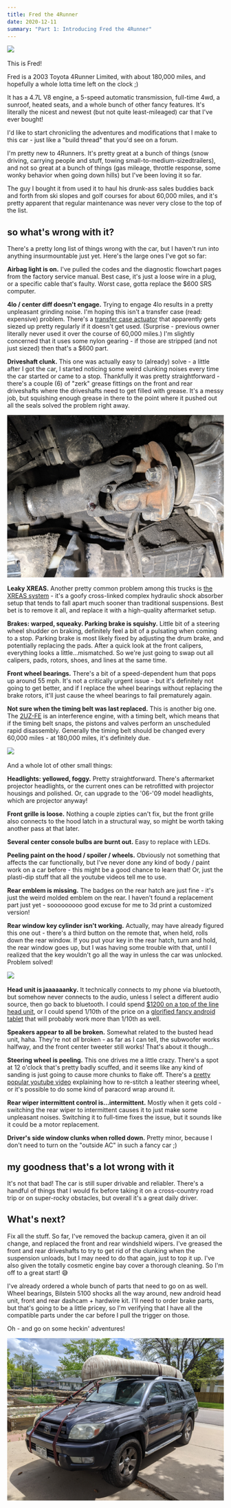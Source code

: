 ```yaml
---
title: Fred the 4Runner
date: 2020-12-11
summary: "Part 1: Introducing Fred the 4Runner"
---
```


![](fred1.jpg)

This is Fred!

Fred is a 2003 Toyota 4Runner Limited, with about 180,000 miles, and hopefully a whole lotta time left on the clock ;)

It has a 4.7L V8 engine, a 5-speed automatic transmission, full-time 4wd, a sunroof, heated seats, and a whole bunch of other fancy features. It's literally the nicest and newest (but not quite least-mileaged) car that I've ever bought!

I'd like to start chronicling the adventures and modifications that I make to this car - just like a "build thread" that you'd see on a forum. 

I'm pretty new to 4Runners. It's pretty great at a bunch of things (snow driving, carrying people and stuff, towing small-to-medium-sizedtrailers), and not so great at a bunch of things (gas mileage, throttle response, some wonky behavior when going down hills) but I've been loving it so far. 

The guy I bought it from used it to haul his drunk-ass sales buddies back and forth from ski slopes and golf courses for about 60,000 miles, and it's pretty apparent that regular maintenance was never very close to the top of the list.

## so what's wrong with it?

There's a pretty long list of things wrong with the car, but I haven't run into anything insurmountable just yet. Here's the large ones I've got so far:

**Airbag light is on.** I've pulled the codes and the diagnostic flowchart pages from the factory service manual. Best case, it's just a loose wire in a plug, or a specific cable that's faulty. Worst case, gotta replace the $600 SRS computer.

**4lo / center diff doesn't engage.** Trying to engage 4lo results in a pretty unpleasant grinding noise. I'm hoping this isn't a transfer case (read: expensive) problem. There's a [transfer case actuator](https://www.toyota-4runner.org/4th-gen-t4rs/156898-transfer-case-actuator.html) that apparently gets siezed up pretty regularly if it doesn't get used. (Surprise - previous owner literally never used it over the course of 60,000 miles.) I'm slightly concerned that it uses some nylon gearing - if those are stripped (and not just siezed) then that's a $600 part.

**Driveshaft clunk.** This one was actually easy to (already) solve - a little after I got the car, I started noticing some weird clunking noises every time the car started or came to a stop. Thankfully it was pretty straightforward - there's a couple (6) of "zerk" grease fittings on the front and rear driveshafts where the driveshafts need to get filled with grease. It's a messy job, but squishing enough grease in there to the point where it pushed out all the seals solved the problem right away.

![driveshafts](fred-driveshafts.jpg)

**Leaky XREAS.** Another pretty common problem among this trucks is [the XREAS system](https://www.toyota-4runner.org/4th-gen-t4rs/54365-what-xreas-exactly.html) - it's a goofy cross-linked complex hydraulic shock absorber setup that tends to fall apart much sooner than traditional suspensions. Best bet is to remove it all, and replace it with a high-quality aftermarket setup.

**Brakes: warped, squeaky. Parking brake is squishy.** Little bit of a steering wheel shudder on braking, definitely feel a bit of a pulsating when coming to a stop. Parking brake is most likely fixed by adjusting the drum brake, and potentially replacing the pads. After a quick look at the front calipers, everything looks a little...mismatched. So we're just going to swap out all calipers, pads, rotors, shoes, and lines at the same time.

**Front wheel bearings.** There's a bit of a speed-dependent hum that pops up around 55 mph. It's not a critically urgent issue - but it's definitely not going to get better, and if I replace the wheel bearings without replacing the brake rotors, it'll just cause the wheel bearings to fail prematurely again. 

**Not sure when the timing belt was last replaced.** This is another big one. The [2UZ-FE](https://en.wikipedia.org/wiki/Toyota_UZ_engine#2UZ-FE) is an interference engine, with a timing belt, which means that if the timing belt snaps, the pistons and valves perform an unscheduled rapid disassembly. Generally the  timing belt should be changed every 60,000 miles - at 180,000 miles, it's definitely due. 

![](fred3.jpg)

And a whole lot of other small things:

**Headlights: yellowed, foggy.** Pretty straightforward. There's aftermarket projector headlights, or the current ones can be retrofitted with projector housings and polished. Or, can upgrade to the '06-'09 model headlights, which are projector anyway!

**Front grille is loose.** Nothing a couple zipties can't fix, but the front grille also connects to the hood latch in a structural way, so might be worth taking another pass at that later.

**Several center console bulbs are burnt out.** Easy to replace with LEDs.

**Peeling paint on the hood / spoiler / wheels.** Obviously not something that affects the car functionally, but I've never done any kind of body / paint work on a car before - this might be a good chance to learn that! Or, just the plasti-dip stuff that all the youtube videos tell me to use.

**Rear emblem is missing.** The badges on the rear hatch are just fine - it's just the weird molded emblem on the rear. I haven't found a replacement part just yet - sooooooooo good excuse for me to 3d print a customized version!

**Rear window key cylinder isn't working.** Actually, may have already figured this one out - there's a third button on the remote that, when held, rolls down the rear window. If you put your key in the rear hatch, turn and hold, the rear window goes up, but I was having some trouble with that, until I realized that the key wouldn't go all the way in unless the car was unlocked. Problem solved!


![](fred2.jpg)

**Head unit is jaaaaaanky.** It technically connects to my phone via bluetooth, but somehow never connects to the audio, unless I select a different audio source, then go back to bluetooth. I could spend [$1200 on a top of the line head unit](https://www.amazon.com/dp/B08GV15DDM/), or I could spend 1/10th of the price on a [glorified fancy android tablet](https://www.amazon.com/gp/product/B07VGR5Z4R) that will probably work more than 1/10th as well.

**Speakers appear to all be broken.** Somewhat related to the busted head unit, haha. They're not _all_ broken - as far as I can tell, the subwoofer works halfway, and the front center tweeter still works! That's about it though...

**Steering wheel is peeling.** This one drives me a little crazy. There's a spot at 12 o'clock that's pretty badly scuffed, and it seems like any kind of sanding is just going to cause more chunks to flake off. There's a [pretty popular youtube video](https://www.youtube.com/watch?v=sStxk4mv_DY) explaining how to re-stitch a leather steering wheel, or it's possible to do some kind of paracord wrap around it.

**Rear wiper intermittent control is...intermittent.** Mostly when it gets cold - switching the rear wiper to intermittent causes it to just make some unpleasant noises. Switching it to full-time fixes the issue, but it sounds like it could be a motor replacement. 

**Driver's side window clunks when rolled down.** Pretty minor, because I don't need to turn on the "outside AC" in such a fancy car ;)

## my goodness that's a lot wrong with it

It's not that bad! The car is still super drivable and reliabler. There's a handful of things that I would fix before taking it on a cross-country road trip or on super-rocky obstacles, but overall it's a great daily driver.

## What's next?

Fix all the stuff. So far, I've removed the backup camera, given it an oil change, and replaced the front and rear windshield wipers. I've greased the front and rear driveshafts to try to get rid of the clunking when the suspension unloads, but I may need to do that again, just to top it up. I've also given the totally cosmetic engine bay cover a thorough cleaning. So I'm off to a great start! 😅

I've already ordered a whole bunch of parts that need to go on as well. Wheel bearings, Bilstein 5100 shocks all the way around, new android head unit, front and rear dashcam + hardwire kit. I'll need to order brake parts, but that's going to be a little pricey, so I'm verifying that I have all the compatible parts under the car before I pull the trigger on those.

Oh - and go on some heckin' adventures! 

![](fred4.jpg)
